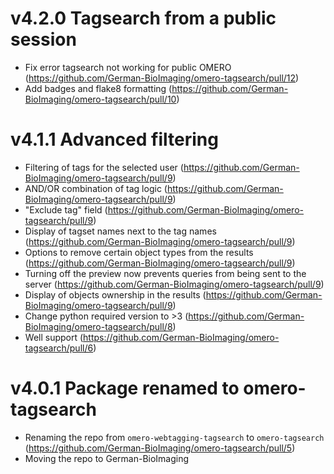 # v4.2.0 Tagsearch from a public session
* Fix error tagsearch not working for public OMERO (https://github.com/German-BioImaging/omero-tagsearch/pull/12)
* Add badges and flake8 formatting (https://github.com/German-BioImaging/omero-tagsearch/pull/10)

# v4.1.1 Advanced filtering
* Filtering of tags for the selected user (https://github.com/German-BioImaging/omero-tagsearch/pull/9)
* AND/OR combination of tag logic (https://github.com/German-BioImaging/omero-tagsearch/pull/9)
* "Exclude tag" field (https://github.com/German-BioImaging/omero-tagsearch/pull/9)
* Display of tagset names next to the tag names (https://github.com/German-BioImaging/omero-tagsearch/pull/9)
* Options to remove certain object types from the results (https://github.com/German-BioImaging/omero-tagsearch/pull/9)
* Turning off the preview now prevents queries from being sent to the server (https://github.com/German-BioImaging/omero-tagsearch/pull/9)
* Display of objects ownership in the results (https://github.com/German-BioImaging/omero-tagsearch/pull/9)
* Change python required version to >3 (https://github.com/German-BioImaging/omero-tagsearch/pull/8)
* Well support (https://github.com/German-BioImaging/omero-tagsearch/pull/6)

# v4.0.1 Package renamed to omero-tagsearch
* Renaming the repo from `omero-webtagging-tagsearch` to `omero-tagsearch` (https://github.com/German-BioImaging/omero-tagsearch/pull/5)
* Moving the repo to German-BioImaging
